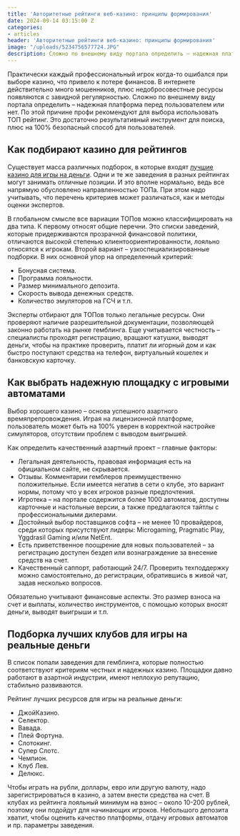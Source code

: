 ```yaml
---
title: 'Авторитетные рейтинги веб-казино: принципы формирования'
date: 2024-09-14 03:15:00 Z
categories:
- articles
header: 'Авторитетные рейтинги веб-казино: принципы формирования'
image: "/uploads/5234756577724.JPG"
description: Сложно по внешнему виду портала определить – надежная платформа перед пользователем или нет. По этой причине профи рекомендуют...
---
```


<p>Практически каждый профессиональный игрок когда-то ошибался при выборе казино, что привело к потере финансов. В интернете действительно много мошенников, плюс недобросовестные ресурсы появляются с завидной регулярностью. Сложно по внешнему виду портала определить &ndash; надежная платформа перед пользователем или нет. По этой причине профи рекомендуют для выбора использовать ТОП рейтинг. Это достаточно результативный инструмент для поиска, плюс на 100% безопасный способ для пользователей.</p>
<h2>Как подбирают казино для рейтингов</h2>
<p>Существует масса различных подборок, в которые входят <a href="https://vsetopcasino.com/">лучшие казино для игры на деньги</a>. Одни и те же заведения в разных рейтингах могут занимать отличные позиции. И это вполне нормально, ведь все напрямую обусловлено направленностью ТОПа. При этом надо учитывать, что перечень критериев может различаться, как и методы оценки экспертов.</p>
<p>В глобальном смысле все вариации ТОПов можно классифицировать на два типа. К первому относят общие перечни. Это списки заведений, которые придерживаются прозрачной финансовой политики, отличаются высокой степенью клиентоориентированности, лояльно относятся к игрокам. Второй вариант &ndash; узкоспециализированные подборки. В них основной упор на определенный критерий:</p>
<ul>
<li>Бонусная система.</li>
<li>Программа лояльности.</li>
<li>Размер минимального депозита.</li>
<li>Скорость вывода денежных средств.</li>
<li>Количество эмуляторов на ГСЧ и т.п.</li>
</ul>
<p>Эксперты отбирают для ТОПов только легальные ресурсы. Они проверяют наличие разрешительной документации, позволяющей законно работать на рынке гемблинга. Еще учитывается честность &ndash; специалисты проходят регистрацию, вращают катушки, выводят деньги, чтобы на практике проверить, платит ли игорный дом и как быстро поступают средства на телефон, виртуальный кошелек и банковскую карточку.</p>
<h2>Как выбрать надежную площадку с игровыми автоматами</h2>
<p>Выбор хорошего казино &ndash; основа успешного азартного времяпрепровождения. Играя на лицензионной платформе, пользователь может быть на 100% уверен в корректной настройке симуляторов, отсутствии проблем с выводом выигрышей.</p>
<p>Как определить качественный азартный проект &ndash; главные факторы:</p>
<ul>
<li>Легальная деятельность, правовая информация есть на официальном сайте, не скрывается.</li>
<li>Отзывы. Комментарии гемблеров преимущественно положительные. Если имеется негатив в сети о клубе, это вариант нормы, потому что у всех игроков разные предпочтения.</li>
<li>Игротека &ndash; на портале содержится более 1000 автоматов, доступны карточные и настольные версии, а также предлагаются тайтлы с профессиональными дилерами.</li>
<li>Достойный выбор поставщиков софта &ndash; не менее 10 провайдеров, среди которых присутствуют лидеры: Microgaming, Pragmatic Play, Yggdrasil Gaming и/или NetEnt.</li>
<li>Есть приветственное поощрение для новых пользователей &ndash; за регистрацию доступен бездеп или вознаграждение за внесение средств на счет.</li>
<li>Качественный саппорт, работающий 24/7. Проверить техподдержку можно самостоятельно, до регистрации, обратившись в живой чат, задав несколько вопросов.</li>
</ul>
<p>Обязательно учитывают финансовые аспекты. Это размер взноса на счет и выплаты, количество инструментов, с помощью которых вносят деньги, выводят выигрыши и т.п.</p>
<h2>Подборка лучших клубов для игры на реальные деньги</h2>
<p>В список попали заведения для гемблинга, которые полностью соответствуют критериям честных и надежных казино. Площадки давно работают в азартной индустрии, имеют неплохую репутацию, стабильно развиваются.</p>
<p>Рейтинг лучших ресурсов для игры на реальные деньги:</p>
<ul>
<li>ДжойКазино.</li>
<li>Селектор.</li>
<li>Вавада.</li>
<li>Плей Фортуна.</li>
<li>Слотокинг.</li>
<li>Супер Слотс.</li>
<li>Чемпион.</li>
<li>Клуб Лев.</li>
<li>Делюкс.</li>
</ul>
<p>Чтобы играть на рубли, доллары, евро или другую валюту, надо зарегистрироваться в казино, а затем внести средства на счет. В клубах из рейтинга лояльный минимум на взнос &ndash; около 10-200 рублей, поэтому они подойдут для начинающих игроков. Небольшого депозита хватит, чтобы оценить качество платформы, отдачу игровых автоматов и пр. параметры заведения.</p>
